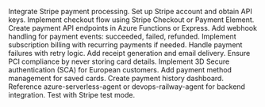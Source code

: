 Integrate Stripe payment processing. Set up Stripe account and obtain API keys. Implement checkout flow using Stripe Checkout or Payment Element. Create payment API endpoints in Azure Functions or Express. Add webhook handling for payment events: succeeded, failed, refunded. Implement subscription billing with recurring payments if needed. Handle payment failures with retry logic. Add receipt generation and email delivery. Ensure PCI compliance by never storing card details. Implement 3D Secure authentication (SCA) for European customers. Add payment method management for saved cards. Create payment history dashboard. Reference azure-serverless-agent or devops-railway-agent for backend integration. Test with Stripe test mode.
